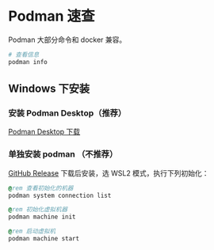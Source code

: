 # Podman 速查

Podman 大部分命令和 docker 兼容。

```bash
# 查看信息
podman info
```

## Windows 下安装

### 安装 Podman Desktop（推荐）

[Podman Desktop 下载](https://podman-desktop.io/downloads/windows)

### 单独安装 podman （不推荐）

[GitHub Release](https://github.com/containers/podman/releases) 下载后安装，选 WSL2 模式，执行下列初始化：

```bat
@rem 查看初始化的机器
podman system connection list

@rem 初始化虚拟机器
podman machine init

@rem 启动虚拟机
podman machine start
```
